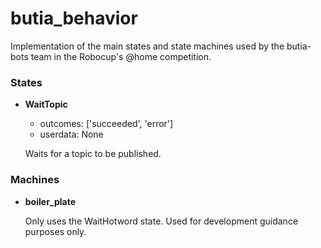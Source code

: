 # butia_behavior

Implementation of the main states and state machines used by the butia-bots
team in the Robocup's @home competition.

### States

- **WaitTopic**
    - outcomes: ['succeeded', 'error']
    - userdata: None

    Waits for a topic to be published.


### Machines

- **boiler_plate**

    Only uses the WaitHotword state. Used for development guidance purposes only.